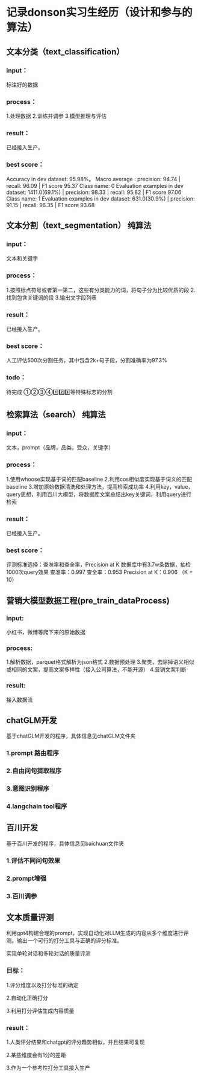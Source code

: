 # 记录donson实习生经历（设计和参与的算法）

## 文本分类（text_classification）

### input：

标注好的数据

### process：

1.处理数据
2.训练并调参
3.模型推理与评估

### result：

已经接入生产。

### best score：

Accuracy in dev dataset: 95.98%。
Macro average : precision: 94.74 | recall: 96.09 | F1 score 95.37
Class name: 0
Evaluation examples in dev dataset: 1411.0(69.1%) | precision: 98.33 | recall: 95.82 | F1 score 97.06
Class name: 1
Evaluation examples in dev dataset: 631.0(30.9%) | precision: 91.15 | recall: 96.35 | F1 score 93.68

## 文本分割（text_segmentation） 纯算法

### input：

文本和关键字

### process：

1.按照标点符号或者第一第二，这些有分类能力的词，将句子分为比较优质的段
2.找到包含关键词的段
3.输出文字段列表

### result：

已经接入生产。

### best score：

人工评估500次分割任务，其中包含2k+句子段，分割准确率为97.3%

### todo：

待完成 ①②③④1️⃣2️⃣3️⃣等特殊标志的分割

## 检索算法（search） 纯算法

### input：

文本，prompt（品牌，品类，受众，关键字）

### process：

1.使用whoose实现基于词的匹配baseline
2.利用cos相似度实现基于词义的匹配baseline
3.增加原始数据清洗和处理方法，提高检索成功率
4.利用key，value，query思想，利用百川大模型，将数据库文案总结出key关键词，利用query进行检索

### result：

已经接入生产。

### best score：

评测标准选择：查准率和查全率，Precision at K
数据库中有3.7w条数据，抽检1000次query效果
查准率：0.997
查全率：0.953
Precision at K：0.906 （K = 10）

## 营销大模型数据工程(pre_train_dataProcess)

### input:

小红书，微博等爬下来的原始数据

### process:

1.解析数据，parquet格式解析为json格式
2.数据预处理
3.聚类，去除掉语义相似或相同的文案，提高文案多样性（接入公司算法，不能开源）
4.营销文案判断

### result:

接入数据流

## chatGLM开发

基于chatGLM开发的程序，具体信息见chatGLM文件夹

### 1.prompt 路由程序

### 2.自由问句提取程序

### 3.意图识别程序

### 4.langchain tool程序

## 百川开发

基于百川开发的程序，具体信息见baichuan文件夹

### 1.评估不同问句效果

### 2.prompt增强

### 3.百川调参

## 文本质量评测

利用gpt4构建合理的prompt，实现自动化对LLM生成的内容从多个维度进行评测。输出一个可行的打分工具与正确的评分标准。

实现单轮对话和多轮对话的质量评测

### 目标：

1.评分维度以及打分标准的确定

2.自动化正确打分

3.利用打分评估生成内容质量

### result：

1.人类评分结果和chatgpt的评分趋势相似，并且结果可复现

2.某些维度会有1分的差距

3.作为一个参考性打分工具接入生产
